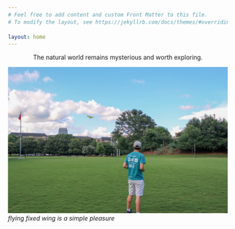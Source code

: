 ```yaml
---
# Feel free to add content and custom Front Matter to this file.
# To modify the layout, see https://jekyllrb.com/docs/themes/#overriding-theme-defaults

layout: home
---
```

<p align="center">
The natural world remains mysterious and worth exploring.
<!-- The natural world remains mysterious and worth exploring.  -->
</p>

![alt text](assets/looking_out.jpg)*flying fixed wing is a simple pleasure*
